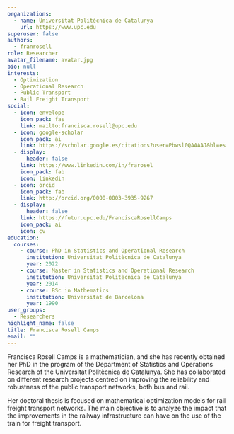 ```yaml
---
organizations:
  - name: Universitat Politècnica de Catalunya
    url: https://www.upc.edu
superuser: false
authors:
  - franrosell
role: Researcher
avatar_filename: avatar.jpg
bio: null
interests:
  - Optimization
  - Operational Research
  - Public Transport
  - Rail Freight Transport
social:
  - icon: envelope
    icon_pack: fas
    link: mailto:francisca.rosell@upc.edu
  - icon: google-scholar
    icon_pack: ai
    link: https://scholar.google.es/citations?user=Pbwsl0QAAAAJ&hl=es
  - display:
      header: false
    link: https://www.linkedin.com/in/frarosel
    icon_pack: fab
    icon: linkedin
  - icon: orcid
    icon_pack: fab
    link: http://orcid.org/0000-0003-3935-9267
  - display:
      header: false
    link: https://futur.upc.edu/FranciscaRosellCamps
    icon_pack: ai
    icon: cv
education:
  courses:
    - course: PhD in Statistics and Operational Research
      institution: Universitat Politècnica de Catalunya
      year: 2022
    - course: Master in Statistics and Operational Research
      institution: Universitat Politècnica de Catalunya
      year: 2014
    - course: BSc in Mathematics
      institution: Universitat de Barcelona
      year: 1990
user_groups:
  - Researchers
highlight_name: false
title: Francisca Rosell Camps
email: ""
---
```

Francisca Rosell Camps is a mathematician, and she has recently obtained her PhD in the program of the Department of Statistics and Operations Research of the Universitat Politècnica de Catalunya. She has collaborated on different research projects centred on improving the reliability and robustness of the public transport networks, both bus and rail.

Her doctoral thesis is focused on mathematical optimization models for rail freight transport networks. The main objective is to analyze the impact that the improvements in the railway infrastructure can have on the use of the train for freight transport.
